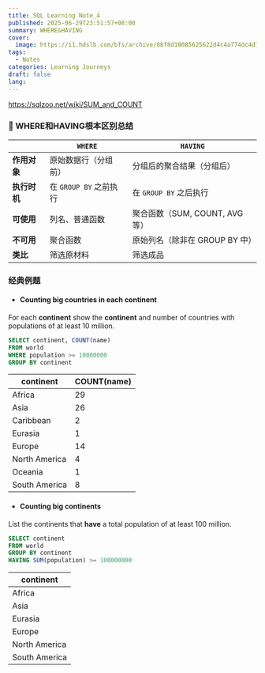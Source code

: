 ```yaml
---
title: SQL Learning Note_4
published: 2025-06-29T23:51:57+08:00
summary: WHERE&HAVING
cover:
  image: https://i1.hdslb.com/bfs/archive/88f8d10085625622d4c4a774dc4d773bd1205966.jpg
tags:
  - Notes
categories: Learning Journeys
draft: false
lang:
---
```


https://sqlzoo.net/wiki/SUM_and_COUNT
### 🎯 WHERE和HAVING根本区别总结

| |`WHERE`|`HAVING`|
|-----------|---------|---|
|**作用对象**|原始数据行（分组前）|分组后的聚合结果（分组后）|
|**执行时机**|在 `GROUP BY` 之前执行|在 `GROUP BY` 之后执行|
|**可使用**|列名、普通函数|聚合函数（SUM, COUNT, AVG 等）|
|**不可用**|聚合函数|原始列名（除非在 GROUP BY 中）|
|**类比**|筛选原材料|筛选成品|
 ###  **经典例题**
 - #### Counting big countries in each continent
 For each **continent** show the **continent** and number of countries with populations of at least 10 million.
 ```sql
SELECT continent, COUNT(name)
FROM world
WHERE population >= 10000000
GROUP BY continent

```

| continent     | COUNT(name) |
| ------------- | ----------- |
| Africa        | 29          |
| Asia          | 26          |
| Caribbean     | 2           |
| Eurasia       | 1           |
| Europe        | 14          |
| North America | 4           |
| Oceania       | 1           |
| South America | 8           |

 - #### Counting big continents
List the continents that **have** a total population of at least 100 million.
 
 ```sql
SELECT continent
FROM world
GROUP BY continent
HAVING SUM(population) >= 100000000
```

|continent|
|---|
|Africa|
|Asia|
|Eurasia|
|Europe|
|North America|
|South America|